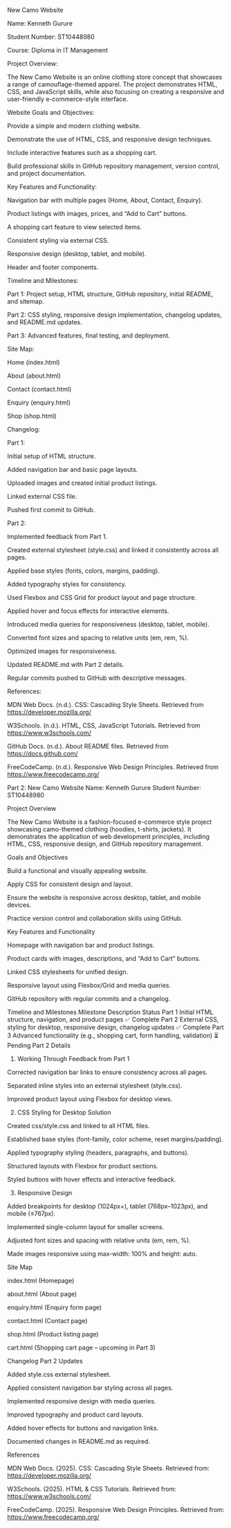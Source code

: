 New Camo Website

Name: Kenneth Gurure



Student Number: ST10448980



Course: Diploma in IT Management 



Project Overview:

The New Camo Website is an online clothing store concept that showcases a range of camouflage-themed apparel. The project demonstrates HTML, CSS, and JavaScript skills, while also focusing on creating a responsive and user-friendly e-commerce-style interface.



Website Goals and Objectives:

Provide a simple and modern clothing website.

Demonstrate the use of HTML, CSS, and responsive design techniques.

Include interactive features such as a shopping cart.

Build professional skills in GitHub repository management, version control, and project documentation.



Key Features and Functionality:

Navigation bar with multiple pages (Home, About, Contact, Enquiry).

Product listings with images, prices, and “Add to Cart” buttons.

A shopping cart feature to view selected items.

Consistent styling via external CSS.

Responsive design (desktop, tablet, and mobile).

Header and footer components.



Timeline and Milestones:

Part 1: Project setup, HTML structure, GitHub repository, initial README, and sitemap.

Part 2: CSS styling, responsive design implementation, changelog updates, and README.md updates.

Part 3: Advanced features, final testing, and deployment.



Site Map:



Home (index.html)

About (about.html)

Contact (contact.html)

Enquiry (enquiry.html)

Shop (shop.html)





Changelog:



Part 1:



Initial setup of HTML structure.

Added navigation bar and basic page layouts.

Uploaded images and created initial product listings.

Linked external CSS file.

Pushed first commit to GitHub.



Part 2:



Implemented feedback from Part 1.

Created external stylesheet (style.css) and linked it consistently across all pages.

Applied base styles (fonts, colors, margins, padding).

Added typography styles for consistency.

Used Flexbox and CSS Grid for product layout and page structure.

Applied hover and focus effects for interactive elements.

Introduced media queries for responsiveness (desktop, tablet, mobile).

Converted font sizes and spacing to relative units (em, rem, %).

Optimized images for responsiveness.

Updated README.md with Part 2 details.

Regular commits pushed to GitHub with descriptive messages.



References:

MDN Web Docs. (n.d.). CSS: Cascading Style Sheets. Retrieved from https://developer.mozilla.org/

W3Schools. (n.d.). HTML, CSS, JavaScript Tutorials. Retrieved from https://www.w3schools.com/

GitHub Docs. (n.d.). About README files. Retrieved from https://docs.github.com/

FreeCodeCamp. (n.d.). Responsive Web Design Principles. Retrieved from https://www.freecodecamp.org/

Part 2:
New Camo Website
Name: Kenneth Gurure
Student Number: ST10448980




Project Overview

The New Camo Website is a fashion-focused e-commerce style project showcasing camo-themed clothing (hoodies, t-shirts, jackets). It demonstrates the application of web development principles, including HTML, CSS, responsive design, and GitHub repository management.

Goals and Objectives

Build a functional and visually appealing website.

Apply CSS for consistent design and layout.

Ensure the website is responsive across desktop, tablet, and mobile devices.

Practice version control and collaboration skills using GitHub.

Key Features and Functionality

Homepage with navigation bar and product listings.

Product cards with images, descriptions, and “Add to Cart” buttons.

Linked CSS stylesheets for unified design.

Responsive layout using Flexbox/Grid and media queries.

GitHub repository with regular commits and a changelog.

Timeline and Milestones
Milestone	Description	Status
Part 1	Initial HTML structure, navigation, and product pages	✅ Complete
Part 2	External CSS, styling for desktop, responsive design, changelog updates	✅ Complete
Part 3	Advanced functionality (e.g., shopping cart, form handling, validation)	⏳ Pending
Part 2 Details
1. Working Through Feedback from Part 1

Corrected navigation bar links to ensure consistency across all pages.

Separated inline styles into an external stylesheet (style.css).

Improved product layout using Flexbox for desktop views.

2. CSS Styling for Desktop Solution

Created css/style.css and linked to all HTML files.

Established base styles (font-family, color scheme, reset margins/padding).

Applied typography styling (headers, paragraphs, and buttons).

Structured layouts with Flexbox for product sections.

Styled buttons with hover effects and interactive feedback.

3. Responsive Design

Added breakpoints for desktop (1024px+), tablet (768px–1023px), and mobile (≤767px).

Implemented single-column layout for smaller screens.

Adjusted font sizes and spacing with relative units (em, rem, %).

Made images responsive using max-width: 100% and height: auto.

Site Map

index.html (Homepage)

about.html (About page)

enquiry.html (Enquiry form page)

contact.html (Contact page)

shop.html (Product listing page)

cart.html (Shopping cart page – upcoming in Part 3)

Changelog
Part 2 Updates

Added style.css external stylesheet.

Applied consistent navigation bar styling across all pages.

Implemented responsive design with media queries.

Improved typography and product card layouts.

Added hover effects for buttons and navigation links.

Documented changes in README.md as required.

References

MDN Web Docs. (2025). CSS: Cascading Style Sheets. Retrieved from: https://developer.mozilla.org/

W3Schools. (2025). HTML & CSS Tutorials. Retrieved from: https://www.w3schools.com/

FreeCodeCamp. (2025). Responsive Web Design Principles. Retrieved from: https://www.freecodecamp.org/